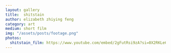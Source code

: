```yaml
---
layout: gallery
title:  shitstain
author: elizabeth zhiying feng
category: art
medium: short film
img: "/assets/posts/footage.png"
photos: 
  shitstain_film: https://www.youtube.com/embed/2gFutRsi9zA?si=0X2RKLe6wOnKSsv5
---
```

